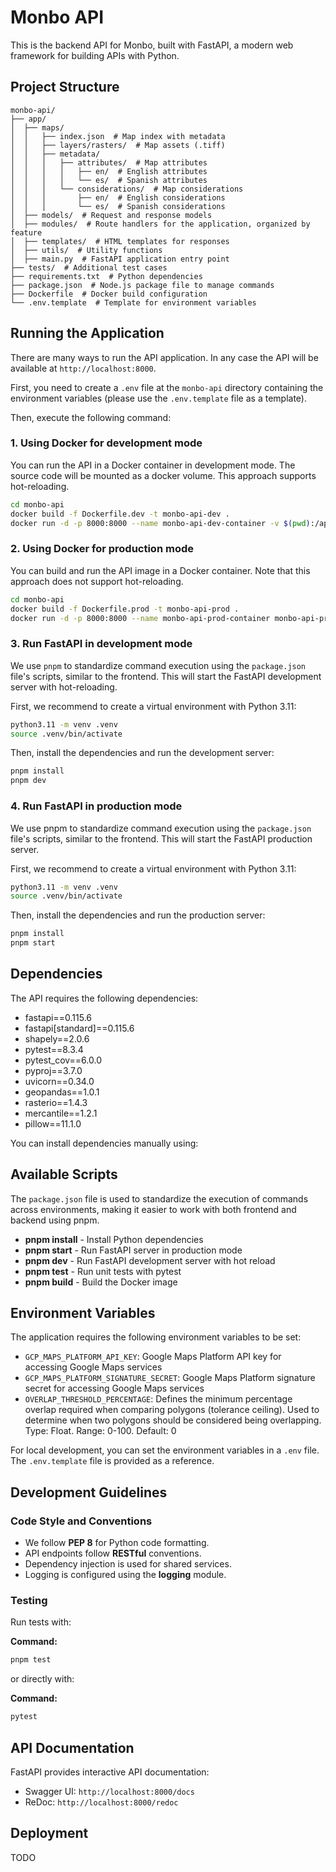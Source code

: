 # Monbo API

This is the backend API for Monbo, built with FastAPI, a modern web framework for building APIs with Python.

## Project Structure

```
monbo-api/
├── app/
│  ├── maps/
│  │   ├── index.json  # Map index with metadata
│  │   ├── layers/rasters/  # Map assets (.tiff)
│  │   ├── metadata/
│  │   │   ├── attributes/  # Map attributes
│  │   │   │   ├── en/  # English attributes
│  │   │   │   └── es/  # Spanish attributes
│  │   │   └── considerations/  # Map considerations
│  │   │       ├── en/  # English considerations
│  │   │       └── es/  # Spanish considerations
│  ├── models/  # Request and response models
│  ├── modules/  # Route handlers for the application, organized by feature
│  ├── templates/  # HTML templates for responses
│  ├── utils/  # Utility functions
│  ├── main.py  # FastAPI application entry point
├── tests/  # Additional test cases
├── requirements.txt  # Python dependencies
├── package.json  # Node.js package file to manage commands
├── Dockerfile  # Docker build configuration
└── .env.template  # Template for environment variables
```

## Running the Application

There are many ways to run the API application. In any case the API will be available at `http://localhost:8000`.

First, you need to create a `.env` file at the `monbo-api` directory containing the environment variables (please use the `.env.template` file as a template).

Then, execute the following command:

### 1. Using Docker for development mode

You can run the API in a Docker container in development mode. The source code will be mounted as a docker volume. This approach supports hot-reloading.

```sh
cd monbo-api
docker build -f Dockerfile.dev -t monbo-api-dev .
docker run -d -p 8000:8000 --name monbo-api-dev-container -v $(pwd):/app monbo-api-dev
```

### 2. Using Docker for production mode

You can build and run the API image in a Docker container. Note that this approach does not support hot-reloading.

```sh
cd monbo-api
docker build -f Dockerfile.prod -t monbo-api-prod .
docker run -d -p 8000:8000 --name monbo-api-prod-container monbo-api-prod
```

### 3. Run FastAPI in development mode

We use `pnpm` to standardize command execution using the `package.json` file's scripts, similar to the frontend. This will start the FastAPI development server with hot-reloading.

First, we recommend to create a virtual environment with Python 3.11:

```sh
python3.11 -m venv .venv
source .venv/bin/activate
```

Then, install the dependencies and run the development server:

```sh
pnpm install
pnpm dev
```

### 4. Run FastAPI in production mode

We use pnpm to standardize command execution using the `package.json` file's scripts, similar to the frontend. This will start the FastAPI production server.

First, we recommend to create a virtual environment with Python 3.11:

```sh
python3.11 -m venv .venv
source .venv/bin/activate
```

Then, install the dependencies and run the production server:

```sh
pnpm install
pnpm start
```

## Dependencies

The API requires the following dependencies:

- fastapi==0.115.6
- fastapi[standard]==0.115.6
- shapely==2.0.6
- pytest==8.3.4
- pytest_cov==6.0.0
- pyproj==3.7.0
- uvicorn==0.34.0
- geopandas==1.0.1
- rasterio==1.4.3
- mercantile==1.2.1
- pillow==11.1.0

You can install dependencies manually using:

## Available Scripts

The `package.json` file is used to standardize the execution of commands across environments, making it easier to work with both frontend and backend using pnpm.

- **pnpm install** - Install Python dependencies
- **pnpm start** - Run FastAPI server in production mode
- **pnpm dev** - Run FastAPI development server with hot reload
- **pnpm test** - Run unit tests with pytest
- **pnpm build** - Build the Docker image

## Environment Variables

The application requires the following environment variables to be set:

- `GCP_MAPS_PLATFORM_API_KEY`: Google Maps Platform API key for accessing Google Maps services
- `GCP_MAPS_PLATFORM_SIGNATURE_SECRET`: Google Maps Platform signature secret for accessing Google Maps services
- `OVERLAP_THRESHOLD_PERCENTAGE`: Defines the minimum percentage overlap required when comparing polygons (tolerance ceiling). Used to determine when two polygons should be considered being overlapping. Type: Float. Range: 0-100. Default: 0

For local development, you can set the environment variables in a `.env` file. The `.env.template` file is provided as a reference.

## Development Guidelines

### Code Style and Conventions

- We follow **PEP 8** for Python code formatting.
- API endpoints follow **RESTful** conventions.
- Dependency injection is used for shared services.
- Logging is configured using the **logging** module.

### Testing

Run tests with:

**Command:**

```sh
pnpm test
```

or directly with:

**Command:**

```sh
pytest
```

## API Documentation

FastAPI provides interactive API documentation:

- Swagger UI: `http://localhost:8000/docs`
- ReDoc: `http://localhost:8000/redoc`

## Deployment

TODO
